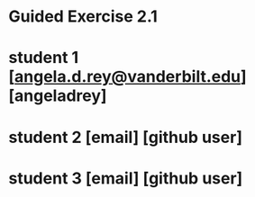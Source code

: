 # Guided Exercise 2.1
# student 1  [angela.d.rey@vanderbilt.edu] [angeladrey]
# student 2 [email] [github user]
# student 3  [email] [github user]